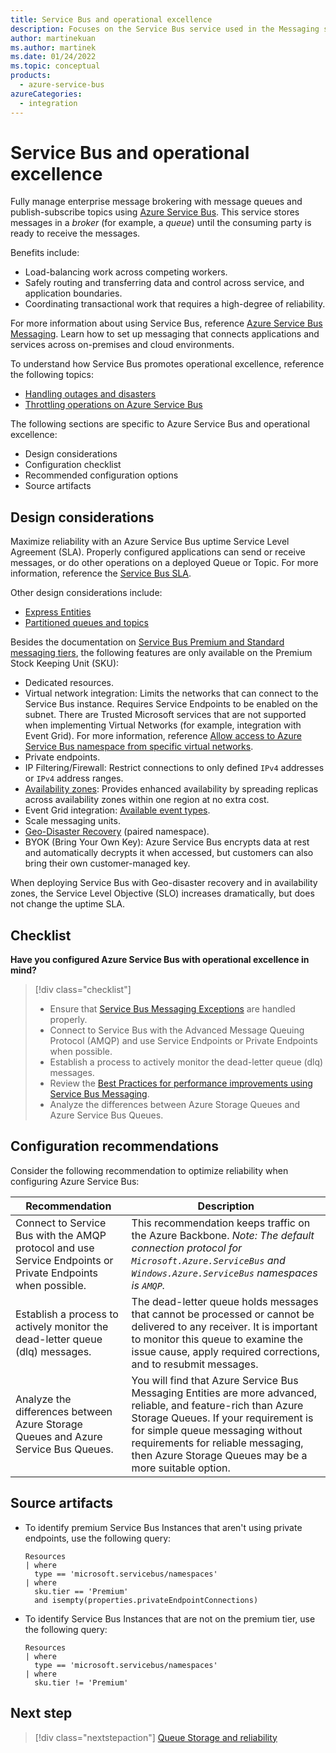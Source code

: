 ```yaml
---
title: Service Bus and operational excellence
description: Focuses on the Service Bus service used in the Messaging solution to provide best-practice, configuration recommendations, and design considerations related to Operational excellence.
author: martinekuan
ms.author: martinek
ms.date: 01/24/2022
ms.topic: conceptual
products:
  - azure-service-bus
azureCategories:
  - integration
---
```


# Service Bus and operational excellence

 Fully manage enterprise message brokering with message queues and publish-subscribe topics using [Azure Service Bus](/azure/service-bus-messaging/service-bus-messaging-overview). This service stores messages in a *broker* (for example, a *queue*) until the consuming party is ready to receive the messages.

Benefits include:

- Load-balancing work across competing workers.
- Safely routing and transferring data and control across service, and application boundaries.
- Coordinating transactional work that requires a high-degree of reliability.

For more information about using Service Bus, reference [Azure Service Bus Messaging](/azure/service-bus-messaging/). Learn how to set up messaging that connects applications and services across on-premises and cloud environments.

To understand how Service Bus promotes operational excellence, reference the following topics:

- [Handling outages and disasters](/azure/service-bus-messaging/service-bus-outages-disasters)
- [Throttling operations on Azure Service Bus](/azure/service-bus-messaging/service-bus-throttling)

The following sections are specific to Azure Service Bus and operational excellence:

- Design considerations
- Configuration checklist
- Recommended configuration options
- Source artifacts

## Design considerations

Maximize reliability with an Azure Service Bus uptime Service Level Agreement (SLA). Properly configured applications can send or receive messages, or do other operations on a deployed Queue or Topic. For more information, reference the [Service Bus SLA](https://azure.microsoft.com/support/legal/sla/service-bus/v1_1/).

Other design considerations include:

- [Express Entities](/dotnet/api/microsoft.servicebus.messaging.queuedescription.enableexpress?view=azure-dotnet&preserve-view=true)
- [Partitioned queues and topics](/azure/service-bus-messaging/service-bus-partitioning)

Besides the documentation on [Service Bus Premium and Standard messaging tiers](/azure/service-bus-messaging/service-bus-premium-messaging), the following features are only available on the Premium Stock Keeping Unit (SKU):

- Dedicated resources.
- Virtual network integration: Limits the networks that can connect to the Service Bus instance. Requires Service Endpoints to be enabled on the subnet. There are Trusted Microsoft services that are not supported when implementing Virtual Networks (for example, integration with Event Grid). For more information, reference [Allow access to Azure Service Bus namespace from specific virtual networks](/azure/service-bus-messaging/service-bus-service-endpoints).
- Private endpoints.
- IP Filtering/Firewall: Restrict connections to only defined `IPv4` addresses or `IPv4` address ranges.
- [Availability zones](/azure/availability-zones/az-overview): Provides enhanced availability by spreading replicas across availability zones within one region at no extra cost.
- Event Grid integration: [Available event types](/azure/event-grid/event-schema-service-bus?tabs=event-grid-event-schema).
- Scale messaging units.
- [Geo-Disaster Recovery](/azure/service-bus-messaging/service-bus-geo-dr) (paired namespace).
- BYOK (Bring Your Own Key): Azure Service Bus encrypts data at rest and automatically decrypts it when accessed, but customers can also bring their own customer-managed key.

When deploying Service Bus with Geo-disaster recovery and in availability zones, the Service Level Objective (SLO) increases dramatically, but does not change the uptime SLA.

## Checklist

**Have you configured Azure Service Bus with operational excellence in mind?**

> [!div class="checklist"]
> - Ensure that [Service Bus Messaging Exceptions](/azure/service-bus-messaging/service-bus-messaging-exceptions) are handled properly.
> - Connect to Service Bus with the Advanced Message Queuing Protocol (AMQP) and use Service Endpoints or Private Endpoints when possible.
> - Establish a process to actively monitor the dead-letter queue (dlq) messages.
> - Review the [Best Practices for performance improvements using Service Bus Messaging](/azure/service-bus-messaging/service-bus-performance-improvements?tabs=net-standard-sdk-2).
> - Analyze the differences between Azure Storage Queues and Azure Service Bus Queues.

## Configuration recommendations

Consider the following recommendation to optimize reliability when configuring Azure Service Bus:

|Recommendation|Description|
|--------------|-----------|
|Connect to Service Bus with the AMQP protocol and use Service Endpoints or Private Endpoints when possible.|This recommendation keeps traffic on the Azure Backbone. *Note: The default connection protocol for `Microsoft.Azure.ServiceBus` and `Windows.Azure.ServiceBus` namespaces is `AMQP`.*|
|Establish a process to actively monitor the dead-letter queue (dlq) messages.|The dead-letter queue holds messages that cannot be processed or cannot be delivered to any receiver. It is important to monitor this queue to examine the issue cause, apply required corrections, and to resubmit messages.|
|Analyze the differences between Azure Storage Queues and Azure Service Bus Queues.|You will find that Azure Service Bus Messaging Entities are more advanced, reliable, and feature-rich than Azure Storage Queues. If your requirement is for simple queue messaging without requirements for reliable messaging, then Azure Storage Queues may be a more suitable option.|

## Source artifacts

- To identify premium Service Bus Instances that aren't using private endpoints, use the following query:

  ```Kusto
  Resources
  | where
    type == 'microsoft.servicebus/namespaces'
  | where
    sku.tier == 'Premium'
    and isempty(properties.privateEndpointConnections)
  ```

- To identify Service Bus Instances that are not on the premium tier, use the following query:

  ```Kusto
  Resources
  | where
    type == 'microsoft.servicebus/namespaces'
  | where
    sku.tier != 'Premium'
  ```

## Next step

> [!div class="nextstepaction"]
> [Queue Storage and reliability](../queue-storage/reliability.md)
